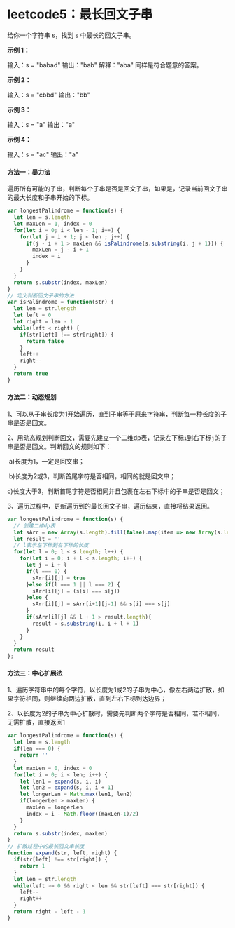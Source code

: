 # leetcode5：最长回文子串

给你一个字符串 s，找到 s 中最长的回文子串。

**示例 1：**

输入：s = "babad"
输出："bab"
解释："aba" 同样是符合题意的答案。

**示例 2：**

输入：s = "cbbd"
输出："bb"

**示例 3：**

输入：s = "a"
输出："a"

**示例 4：**

输入：s = "ac"
输出："a"

#### 方法一：暴力法

遍历所有可能的子串，判断每个子串是否是回文子串，如果是，记录当前回文子串的最大长度和子串开始的下标。

```javascript
var longestPalindrome = function(s) {
  let len = s.length
  let maxLen = 1, index = 0
  for(let i = 0; i < len - 1; i++) {
    for(let j = i + 1; j < len ; j++) {
      if(j - i + 1 > maxLen && isPalindrome(s.substring(i, j + 1))) {
        maxLen = j - i + 1
        index = i
      }
    }
  }
  return s.substr(index, maxLen)
}
// 定义判断回文子串的方法
var isPalindrome = function(str) {
  let len = str.length
  let left = 0
  let right = len - 1
  while(left < right) {
    if(str[left] !== str[right]) {
      return false
    }
    left++
    right--
  }
  return true
}
```

#### 方法二：动态规划

1、可以从子串长度为1开始遍历，直到子串等于原来字符串，判断每一种长度的子串是否是回文。

2、用动态规划判断回文，需要先建立一个二维dp表，记录左下标`i`到右下标`j`的子串是否是回文。判断回文的规则如下：

​	a)长度为1，一定是回文串；

​	b)长度为2或3，判断首尾字符是否相同，相同的就是回文串；

​	c)长度大于3，判断首尾字符是否相同并且包裹在左右下标中的子串是否是回文；

3、遍历过程中，更新遍历到的最长回文子串，遍历结束，直接将结果返回。

```javascript
var longestPalindrome = function(s) {
  // 创建二维dp表
  let sArr = new Array(s.length).fill(false).map(item => new Array(s.length).fill(false))
  let result = ''
  // l表示左下标到右下标的长度
  for(let l = 0; l < s.length; l++) {
    for(let i = 0; i + l < s.length; i++) {
      let j = i + l
      if(l === 0) {
        sArr[i][j] = true
      }else if(l === 1 || l === 2) {
        sArr[i][j] = (s[i] === s[j])
      }else {
        sArr[i][j] = sArr[i+1][j-1] && s[i] === s[j]
      }
      if(sArr[i][j] && l + 1 > result.length){
        result = s.substring(i, i + l + 1)
      }
    }
  }
  return result
};
```

#### 方法三：中心扩展法

1、遍历字符串中的每个字符，以长度为1或2的子串为中心，像左右两边扩散，如果字符相同，则继续向两边扩散，直到左右下标到达边界；

2、以长度为2的子串为中心扩散时，需要先判断两个字符是否相同，若不相同，无需扩散，直接返回1

```javascript
var longestPalindrome = function(s) {
  let len = s.length
  if(len === 0) {
    return ''
  }
  let maxLen = 0, index = 0
  for(let i = 0; i < len; i++) {
    let len1 = expand(s, i, i)
    let len2 = expand(s, i, i + 1)
    let longerLen = Math.max(len1, len2)
    if(longerLen > maxLen) {
      maxLen = longerLen
      index = i - Math.floor((maxLen-1)/2)
    }
  }
  return s.substr(index, maxLen)
}
// 扩散过程中的最长回文串长度
function expand(str, left, right) {
  if(str[left] !== str[right]) {
    return 1
  }
  let len = str.length
  while(left >= 0 && right < len && str[left] === str[right]) {
    left--
    right++
  }
  return right - left - 1
}
```


